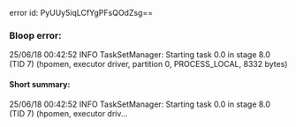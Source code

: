 error id: PyUUy5iqLCfYgPFsQOdZsg==
### Bloop error:

25/06/18 00:42:52 INFO TaskSetManager: Starting task 0.0 in stage 8.0 (TID 7) (hpomen, executor driver, partition 0, PROCESS_LOCAL, 8332 bytes)
#### Short summary: 

25/06/18 00:42:52 INFO TaskSetManager: Starting task 0.0 in stage 8.0 (TID 7) (hpomen, executor driv...